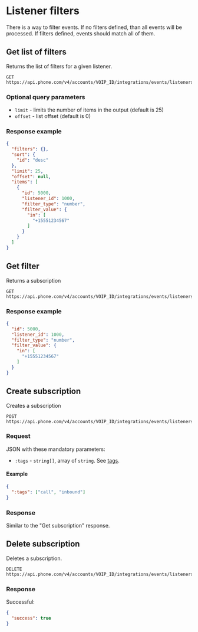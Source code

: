 # Listener filters

There is a way to filter events. If no filters defined, than all events will be processed. If filters defined, events should match all of them.

## Get list of filters

Returns the list of filters for a given listener. 

```
GET https://api.phone.com/v4/accounts/VOIP_ID/integrations/events/listeners/LISTENER_ID/filters
```

### Optional query parameters

* `limit` - limits the number of items in the output (default is 25)
* `offset` - list offset (default is 0)

### Response example

```json
{
  "filters": {},
  "sort": {
    "id": "desc"
  },
  "limit": 25,
  "offset": null,
  "items": [
    {
      "id": 5000,
      "listener_id": 1000,
      "filter_type": "number",
      "filter_value": {
        "in": [
          "+15551234567"
        ]
      }
    }
  ]
}
```

## Get filter

Returns a subscription

```
GET https://api.phone.com/v4/accounts/VOIP_ID/integrations/events/listeners/LISTENER_ID/filters
```

### Response example

```json
{
  "id": 5000,
  "listener_id": 1000,
  "filter_type": "number",
  "filter_value": {
    "in": [
      "+15551234567"
    ]
  }
}
```

## Create subscription

Creates a subscription

```
POST https://api.phone.com/v4/accounts/VOIP_ID/integrations/events/listeners/LISTENER_ID/filters
```

### Request

JSON with these mandatory parameters:

* `:tags` - `string[]`, array of `string`. See [tags](./../tags.md).

#### Example

```json
{
  ":tags": ["call", "inbound"]
}
```

### Response

Similar to the "Get subscription" response.

## Delete subscription

Deletes a subscription. 

```
DELETE https://api.phone.com/v4/accounts/VOIP_ID/integrations/events/listeners/LISTENER_ID/filters/SUBSCRIPTION_ID
```

### Response

Successful:

```json
{
  "success": true
}
```
